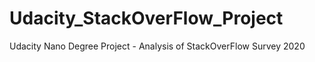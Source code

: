 # Udacity_StackOverFlow_Project
Udacity Nano Degree Project - Analysis of StackOverFlow Survey 2020

